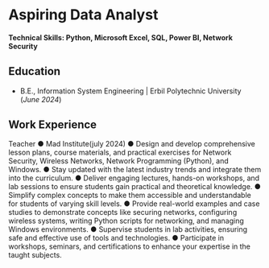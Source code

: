 # Aspiring Data Analyst

#### Technical Skills: Python, Microsoft Excel, SQL, Power BI, Network Security



## Education
- B.E., Information System Engineering | Erbil Polytechnic University (_June 2024_)
## Work Experience
Teacher ● Mad Institute(july 2024)
● Design and develop comprehensive lesson plans, course materials, and practical exercises for Network Security, Wireless Networks, Network Programming (Python), and Windows.
● Stay updated with the latest industry trends and integrate them into the curriculum.
● Deliver engaging lectures, hands-on workshops, and lab sessions to ensure students gain practical and theoretical knowledge.
● Simplify complex concepts to make them accessible and understandable for students of varying skill levels.
● Provide real-world examples and case studies to demonstrate concepts like securing networks, configuring wireless systems, writing Python scripts for networking, and managing Windows environments.
● Supervise students in lab activities, ensuring safe and effective use of tools and technologies.
● Participate in workshops, seminars, and certifications to enhance your expertise in the taught subjects.
